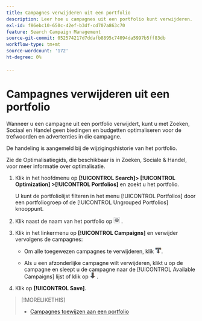 ```yaml
---
title: Campagnes verwijderen uit een portfolio
description: Leer hoe u campagnes uit een portfolio kunt verwijderen.
exl-id: f86ebc10-650c-42ef-b3df-cd707a863c70
feature: Search Campaign Management
source-git-commit: 052574217d7ddafb8895c74094da5997b5ff83db
workflow-type: tm+mt
source-wordcount: '172'
ht-degree: 0%

---
```


# Campagnes verwijderen uit een portfolio

Wanneer u een campagne uit een portfolio verwijdert, kunt u met Zoeken, Sociaal en Handel geen biedingen en budgetten optimaliseren voor de trefwoorden en advertenties in die campagne.

De handeling is aangemeld bij de wijzigingshistorie van het portfolio.

Zie de Optimalisatiegids, die beschikbaar is in Zoeken, Sociale &amp; Handel, voor meer informatie over optimalisatie.

1. Klik in het hoofdmenu op **[!UICONTROL Search]> [!UICONTROL Optimization] >[!UICONTROL Portfolios]** en zoekt u het portfolio.

   U kunt de portfoliolijst filteren in het menu [!UICONTROL Portfolios] door een portfoliogroep of de [!UICONTROL Ungrouped Portfolios] knooppunt.

1. Klik naast de naam van het portfolio op ![Knop Instellingen weergeven/bewerken](/help/search-social-commerce/assets/settings.png "Knop Instellingen weergeven/bewerken") .

1. Klik in het linkermenu op **[!UICONTROL Campaigns]** en verwijder vervolgens de campagnes:

   * Om alle toegewezen campagnes te verwijderen, klik ![Alle campagnes uit portfolio verwijderen](/help/search-social-commerce/assets/arrow-remove-all.png "Alle campagnes uit portfolio verwijderen").

   * Als u een afzonderlijke campagne wilt verwijderen, klikt u op de campagne en sleept u de campagne naar de [!UICONTROL Available Campaigns] lijst of klik op ![Campagne verwijderen uit portfolio](/help/search-social-commerce/assets/arrow-remove.png "Campagne verwijderen uit portfolio") .

1. Klik op **[!UICONTROL Save]**.

>[!MORELIKETHIS]
>
>* [Campagnes toewijzen aan een portfolio](/help/search-social-commerce/campaign-management/campaign-assign-to-portfolio.md)
